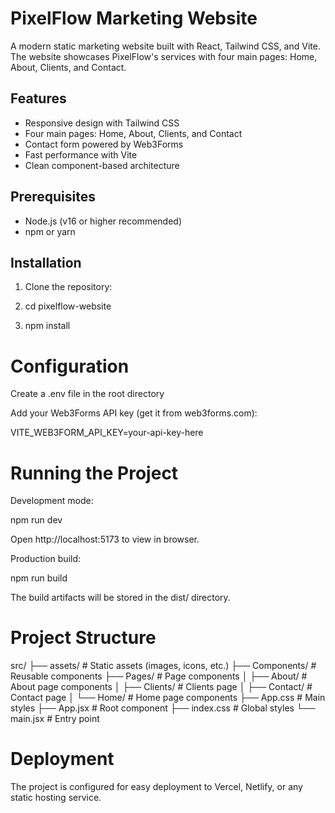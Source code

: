 # PixelFlow Marketing Website

A modern static marketing website built with React, Tailwind CSS, and Vite. The website showcases PixelFlow's services with four main pages: Home, About, Clients, and Contact.

## Features
- Responsive design with Tailwind CSS
- Four main pages: Home, About, Clients, and Contact
- Contact form powered by Web3Forms
- Fast performance with Vite
- Clean component-based architecture

## Prerequisites
- Node.js (v16 or higher recommended)
- npm or yarn

## Installation
1. Clone the repository:

2. cd pixelflow-website

3. npm install

# Configuration

Create a .env file in the root directory

Add your Web3Forms API key (get it from web3forms.com):

VITE_WEB3FORM_API_KEY=your-api-key-here

# Running the Project

Development mode:

npm run dev

Open http://localhost:5173 to view in browser.

Production build:

npm run build

The build artifacts will be stored in the dist/ directory.

# Project Structure

src/
├── assets/            # Static assets (images, icons, etc.)
├── Components/        # Reusable components
├── Pages/             # Page components
│   ├── About/         # About page components
│   ├── Clients/       # Clients page
│   ├── Contact/       # Contact page
│   └── Home/          # Home page components
├── App.css            # Main styles
├── App.jsx            # Root component
├── index.css          # Global styles
└── main.jsx           # Entry point

# Deployment
The project is configured for easy deployment to Vercel, Netlify, or any static hosting service.



